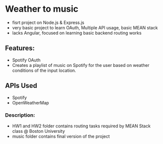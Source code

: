 # Weather to music
- fisrt project on Node.js & Express.js
- very basic project to learn OAuth, Multiple API usage, basic MEAN stack
- lacks Angular, focused on learning basic backend routing works

## Features:
- Spotify OAuth
- Creates a playlist of music on Spotify for the user based on weather conditions of the input location.

## APIs Used
- Spotify
- OpenWeatherMap

### Description:
- HW1 and HW2 folder contains routing tasks required by MEAN Stack class @ Boston University
- music folder contains final version of the project
